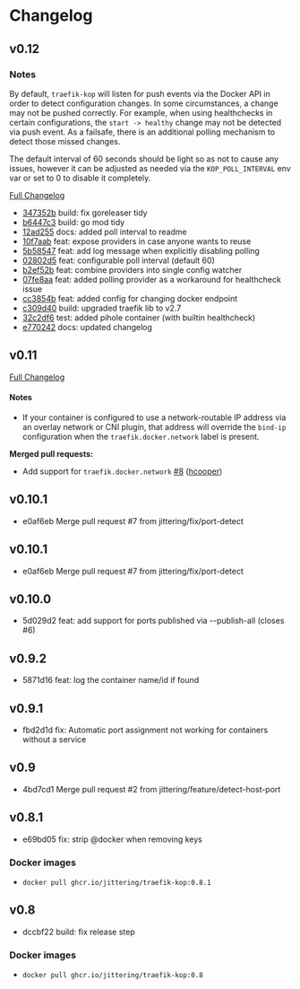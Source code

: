 # Changelog

## v0.12

### Notes

By default, `traefik-kop` will listen for push events via the Docker API in
order to detect configuration changes. In some circumstances, a change may not
be pushed correctly. For example, when using healthchecks in certain
configurations, the `start -> healthy` change may not be detected via push
event. As a failsafe, there is an additional polling mechanism to detect those
missed changes.

The default interval of 60 seconds should be light so as not to cause any
issues, however it can be adjusted as needed via the `KOP_POLL_INTERVAL` env var
or set to 0 to disable it completely.

[Full Changelog](https://github.com/jittering/traefik-kop/compare/v0.11...v0.12)

- [347352b](https://github.com/jittering/traefik-kop/commit/347352b) build: fix goreleaser tidy
- [b6447c3](https://github.com/jittering/traefik-kop/commit/b6447c3) build: go mod tidy
- [12ad255](https://github.com/jittering/traefik-kop/commit/12ad255) docs: added poll interval to readme
- [10f7aab](https://github.com/jittering/traefik-kop/commit/10f7aab) feat: expose providers in case anyone wants to reuse
- [5b58547](https://github.com/jittering/traefik-kop/commit/5b58547) feat: add log message when explicitly disabling polling
- [02802d5](https://github.com/jittering/traefik-kop/commit/02802d5) feat: configurable poll interval (default 60)
- [b2ef52b](https://github.com/jittering/traefik-kop/commit/b2ef52b) feat: combine providers into single config watcher
- [07fe8aa](https://github.com/jittering/traefik-kop/commit/07fe8aa) feat: added polling provider as a workaround for healthcheck issue
- [cc3854b](https://github.com/jittering/traefik-kop/commit/cc3854b) feat: added config for changing docker endpoint
- [c309d40](https://github.com/jittering/traefik-kop/commit/c309d40) build: upgraded traefik lib to v2.7
- [32c2df6](https://github.com/jittering/traefik-kop/commit/32c2df6) test: added pihole container (with builtin healthcheck)
- [e770242](https://github.com/jittering/traefik-kop/commit/e770242) docs: updated changelog



## v0.11


[Full Changelog](https://github.com/jittering/traefik-kop/compare/v0.10.1...v0.11)

#### Notes

* If your container is configured to use a network-routable IP address via an
overlay network or CNI plugin, that address will override the `bind-ip`
configuration when the `traefik.docker.network` label is present.

**Merged pull requests:**

- Add support for `traefik.docker.network` [\#8](https://github.com/jittering/traefik-kop/pull/8) ([hcooper](https://github.com/hcooper))


## v0.10.1

* e0af6eb Merge pull request #7 from jittering/fix/port-detect



## v0.10.1

* e0af6eb Merge pull request #7 from jittering/fix/port-detect



## v0.10.0

* 5d029d2 feat: add support for ports published via --publish-all (closes #6)



## v0.9.2

* 5871d16 feat: log the container name/id if found



## v0.9.1


* fbd2d1d fix: Automatic port assignment not working for containers without a service


## v0.9


* 4bd7cd1 Merge pull request #2 from jittering/feature/detect-host-port



## v0.8.1


* e69bd05 fix: strip @docker when removing keys


### Docker images

- `docker pull ghcr.io/jittering/traefik-kop:0.8.1`


## v0.8


* dccbf22 build: fix release step


### Docker images

- `docker pull ghcr.io/jittering/traefik-kop:0.8`
